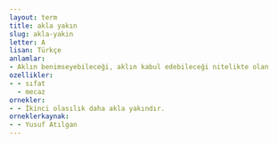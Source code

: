 ```yaml
---
layout: term
title: akla yakın
slug: akla-yakin
letter: A
lisan: Türkçe
anlamlar:
- Aklın benimseyebileceği, aklın kabul edebileceği nitelikte olan
ozellikler:
- - sıfat
  - mecaz
ornekler:
- - İkinci olasılık daha akla yakındır.
orneklerkaynak:
- - Yusuf Atılgan
---
```

